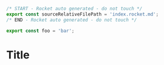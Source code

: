 ```js server
/* START - Rocket auto generated - do not touch */
export const sourceRelativeFilePath = 'index.rocket.md';
/* END - Rocket auto generated - do not touch */
```

```js server
export const foo = 'bar';
```

# Title
